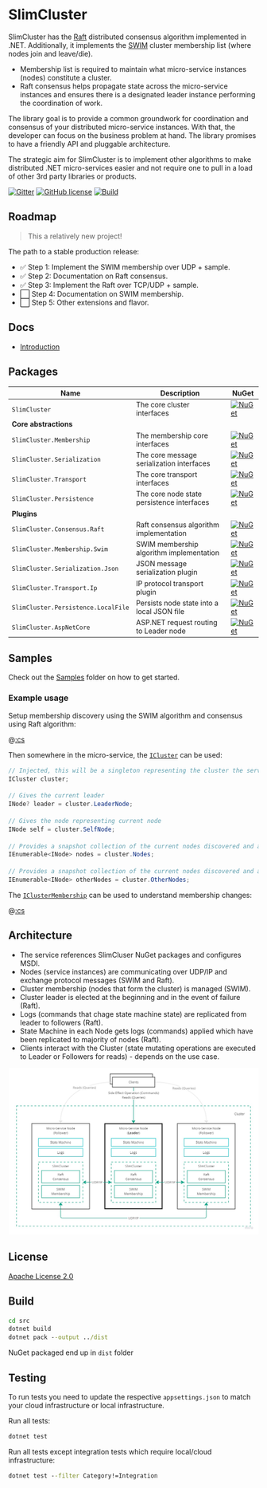 # SlimCluster

SlimCluster has the [Raft](https://raft.github.io/raft.pdf) distributed consensus algorithm implemented in .NET.
Additionally, it implements the [SWIM](https://www.cs.cornell.edu/projects/Quicksilver/public_pdfs/SWIM.pdf) cluster membership list (where nodes join and leave/die).

- Membership list is required to maintain what micro-service instances (nodes) constitute a cluster.
- Raft consensus helps propagate state across the micro-service instances and ensures there is a designated leader instance performing the coordination of work.

The library goal is to provide a common groundwork for coordination and consensus of your distributed micro-service instances.
With that, the developer can focus on the business problem at hand.
The library promises to have a friendly API and pluggable architecture.

The strategic aim for SlimCluster is to implement other algorithms to make distributed .NET micro-services easier and not require one to pull in a load of other 3rd party libraries or products.

[![Gitter](https://badges.gitter.im/SlimCluster/community.svg)](https://gitter.im/SlimCluster/community?utm_source=badge&utm_medium=badge&utm_campaign=pr-badge)
[![GitHub license](https://img.shields.io/github/license/zarusz/SlimCluster)](https://github.com/zarusz/SlimCluster/blob/master/LICENSE)
[![Build](https://github.com/zarusz/SlimCluster/actions/workflows/build.yml/badge.svg?branch=master)](https://github.com/zarusz/SlimCluster/actions/workflows/build.yml)

## Roadmap

> This a relatively new project!

The path to a stable production release:

- :white_check_mark: Step 1: Implement the SWIM membership over UDP + sample.
- :white_check_mark: Step 2: Documentation on Raft consensus.
- :white_check_mark: Step 3: Implement the Raft over TCP/UDP + sample.
- :white_large_square: Step 4: Documentation on SWIM membership.
- :white_large_square: Step 5: Other extensions and flavor.

## Docs

- [Introduction](docs/intro.md)

## Packages

| Name                                | Description                                | NuGet                                                                                                                                              |
| ----------------------------------- | ------------------------------------------ | -------------------------------------------------------------------------------------------------------------------------------------------------- |
| `SlimCluster`                       | The core cluster interfaces                | [![NuGet](https://img.shields.io/nuget/v/SlimCluster.svg)](https://www.nuget.org/packages/SlimCluster)                                             |
| **Core abstractions**               |                                            |                                                                                                                                                    |
| `SlimCluster.Membership`            | The membership core interfaces             | [![NuGet](https://img.shields.io/nuget/v/SlimCluster.Membership.svg)](https://www.nuget.org/packages/SlimCluster.Membership)                       |
| `SlimCluster.Serialization`         | The core message serialization interfaces  | [![NuGet](https://img.shields.io/nuget/v/SlimCluster.Serialization.svg)](https://www.nuget.org/packages/SlimCluster.Serialization)                 |
| `SlimCluster.Transport`             | The core transport interfaces              | [![NuGet](https://img.shields.io/nuget/v/SlimCluster.Transport.svg)](https://www.nuget.org/packages/SlimCluster.Transport)                         |
| `SlimCluster.Persistence`           | The core node state persistence interfaces | [![NuGet](https://img.shields.io/nuget/v/SlimCluster.Persistence.svg)](https://www.nuget.org/packages/SlimCluster.Persistence)                     |
| **Plugins**                         |                                            |                                                                                                                                                    |
| `SlimCluster.Consensus.Raft`        | Raft consensus algorithm implementation    | [![NuGet](https://img.shields.io/nuget/v/SlimCluster.Consensus.Raft.svg)](https://www.nuget.org/packages/SlimCluster.Consensus.Raft)               |
| `SlimCluster.Membership.Swim`       | SWIM membership algorithm implementation   | [![NuGet](https://img.shields.io/nuget/v/SlimCluster.Membership.Swim.svg)](https://www.nuget.org/packages/SlimCluster.Membership.Swim)             |
| `SlimCluster.Serialization.Json`    | JSON message serialization plugin          | [![NuGet](https://img.shields.io/nuget/v/SlimCluster.Serialization.Json.svg)](https://www.nuget.org/packages/SlimCluster.Serialization.Json)       |
| `SlimCluster.Transport.Ip`          | IP protocol transport plugin               | [![NuGet](https://img.shields.io/nuget/v/SlimCluster.Transport.Ip.svg)](https://www.nuget.org/packages/SlimCluster.Transport.Ip)                   |
| `SlimCluster.Persistence.LocalFile` | Persists node state into a local JSON file | [![NuGet](https://img.shields.io/nuget/v/SlimCluster.Persistence.LocalFile.svg)](https://www.nuget.org/packages/SlimCluster.Persistence.LocalFile) |
| `SlimCluster.AspNetCore`            | ASP.NET request routing to Leader node     | [![NuGet](https://img.shields.io/nuget/v/SlimCluster.AspNetCore.svg)](https://www.nuget.org/packages/SlimCluster.AspNetCore)                       |

## Samples

Check out the [Samples](src/Samples/) folder on how to get started.

### Example usage

Setup membership discovery using the SWIM algorithm and consensus using Raft algorithm:

@[:cs](src/Samples/SlimCluster.Samples.Service/Program.cs,ExampleStartup)

Then somewhere in the micro-service, the [`ICluster`](src/SlimCluster/ICluster.cs) can be used:

```cs
// Injected, this will be a singleton representing the cluster the service instances form.
ICluster cluster;

// Gives the current leader
INode? leader = cluster.LeaderNode;

// Gives the node representing current node
INode self = cluster.SelfNode;

// Provides a snapshot collection of the current nodes discovered and alive/healthy forming the cluster
IEnumerable<INode> nodes = cluster.Nodes;

// Provides a snapshot collection of the current nodes discovered and alive/healthy forming the cluster excluding self
IEnumerable<INode> otherNodes = cluster.OtherNodes;
```

The [`IClusterMembership`](src/SlimCluster.Membership/IClusterMembership.cs) can be used to understand membership changes:

@[:cs](src/Samples/SlimCluster.Samples.Service/MainApp.cs,ExampleMembershipChanges)

## Architecture

- The service references SlimCluser NuGet packages and configures MSDI.
- Nodes (service instances) are communicating over UDP/IP and exchange protocol messages (SWIM and Raft).
- Cluster membership (nodes that form the cluster) is managed (SWIM).
- Cluster leader is elected at the beginning and in the event of failure (Raft).
- Logs (commands that chage state machine state) are replicated from leader to followers (Raft).
- State Machine in each Node gets logs (commands) applied which have been replicated to majority of nodes (Raft).
- Clients interact with the Cluster (state mutating operations are executed to Leader or Followers for reads) - depends on the use case.

![SlimCluster architecture](docs/images/SlimCluster.jpg)

## License

[Apache License 2.0](https://www.apache.org/licenses/LICENSE-2.0)

## Build

```cmd
cd src
dotnet build
dotnet pack --output ../dist
```

NuGet packaged end up in `dist` folder

## Testing

To run tests you need to update the respective `appsettings.json` to match your cloud infrastructure or local infrastructure.

Run all tests:

```cmd
dotnet test
```

Run all tests except integration tests which require local/cloud infrastructure:

```cmd
dotnet test --filter Category!=Integration
```

